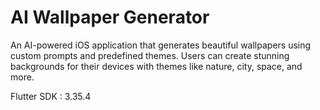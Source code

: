 # AI Wallpaper Generator

An AI-powered iOS application that generates beautiful wallpapers using custom prompts and predefined themes. Users can create stunning backgrounds for their devices with themes like nature, city, space, and more.

Flutter SDK : 3.35.4

